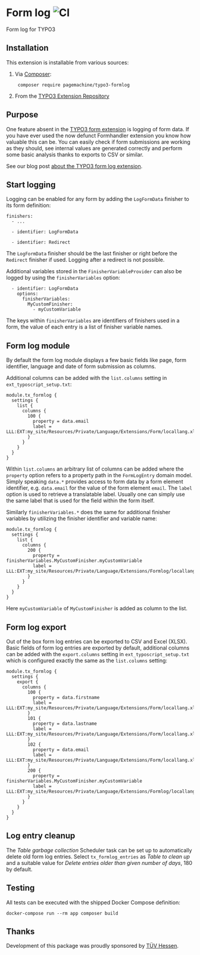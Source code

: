 # Form log ![CI](https://github.com/pagemachine/typo3-formlog/workflows/CI/badge.svg)

Form log for TYPO3

## Installation

This extension is installable from various sources:

1. Via [Composer](https://packagist.org/packages/pagemachine/typo3-formlog):

        composer require pagemachine/typo3-formlog

2. From the [TYPO3 Extension Repository](https://extensions.typo3.org/extension/formlog/)

## Purpose

One feature absent in the [TYPO3 form extension](https://docs.typo3.org/typo3cms/extensions/form/) is logging of form data. If you have ever used the now defunct Formhandler extension you know how valuable this can be. You can easily check if form submissions are working as they should, see internal values are generated correctly and perform some basic analysis thanks to exports to CSV or similar.

See our blog post [about the TYPO3 form log extension](https://www.pagemachine.de/blog/typo3-form-log/).

## Start logging

Logging can be enabled for any form by adding the `LogFormData` finisher to its form definition:

```
finishers:
  - ...

  - identifier: LogFormData

  - identifier: Redirect
```

The `LogFormData` finisher should be the last finisher or right before the `Redirect` finisher if used. Logging after a redirect is not possible.

Additional variables stored in the `FinisherVariableProvider` can also be logged by using the `finisherVariables` option:

```
  - identifier: LogFormData
    options:
      finisherVariables:
        MyCustomFinisher:
          - myCustomVariable
```

The keys within `finisherVariables` are identifiers of finishers used in a form, the value of each entry is a list of finisher variable names.

## Form log module

By default the form log module displays a few basic fields like page, form identifier, language and date of form submission as columns.

Additional columns can be added with the `list.columns` setting in `ext_typoscript_setup.txt`:

```
module.tx_formlog {
  settings {
    list {
      columns {
        100 {
          property = data.email
          label = LLL:EXT:my_site/Resources/Private/Language/Extensions/Form/locallang.xlf:element.email.properties.label
        }
      }
    }
  }
}
```

Within `list.columns` an arbitrary list of columns can be added where the `property` option refers to a property path in the `FormLogEntry` domain model. Simply speaking `data.*` provides access to form data by a form element identifier, e.g. `data.email` for the value of the form element `email`. The `label` option is used to retrieve a translatable label. Usually one can simply use the same label that is used for the field within the form itself.

Similarly `finisherVariables.*` does the same for additional finisher variables by utilizing the finisher identifier and variable name:

```
module.tx_formlog {
  settings {
    list {
      columns {
        200 {
          property = finisherVariables.MyCustomFinisher.myCustomVariable
          label = LLL:EXT:my_site/Resources/Private/Language/Extensions/Formlog/locallang.xlf:formlog.entry.finisherVariables.MyCustomFinisher.myCustomVariable
        }
      }
    }
  }
}
```

Here `myCustomVariable` of `MyCustomFinisher` is added as column to the list.

## Form log export

Out of the box form log entries can be exported to CSV and Excel (XLSX). Basic fields of form log entries are exported by default, additional columns can be added with the `export.columns` setting in `ext_typoscript_setup.txt` which is configured exactly the same as the `list.columns` setting:

```
module.tx_formlog {
  settings {
    export {
      columns {
        100 {
          property = data.firstname
          label = LLL:EXT:my_site/Resources/Private/Language/Extensions/Form/locallang.xlf:element.firstname.properties.label
        }
        101 {
          property = data.lastname
          label = LLL:EXT:my_site/Resources/Private/Language/Extensions/Form/locallang.xlf:element.lastname.properties.label
        }
        102 {
          property = data.email
          label = LLL:EXT:my_site/Resources/Private/Language/Extensions/Form/locallang.xlf:element.email.properties.label
        }
        200 {
          property = finisherVariables.MyCustomFinisher.myCustomVariable
          label = LLL:EXT:my_site/Resources/Private/Language/Extensions/Formlog/locallang.xlf:formlog.entry.finisherVariables.MyCustomFinisher.myCustomVariable
        }
      }
    }
  }
}
```

## Log entry cleanup

The _Table garbage collection_ Scheduler task can be set up to automatically delete old form log entries. Select `tx_formlog_entries` as _Table to clean up_ and a suitable value for _Delete entries older than given number of days_, 180 by default.

## Testing

All tests can be executed with the shipped Docker Compose definition:

    docker-compose run --rm app composer build

## Thanks

Development of this package was proudly sponsored by [TÜV Hessen](https://www.tuev-hessen.de/).
